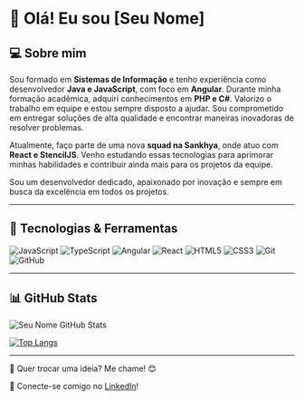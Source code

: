 # 👋 Olá! Eu sou [Seu Nome]

## 💻 Sobre mim
Sou formado em **Sistemas de Informação** e tenho experiência como desenvolvedor **Java e JavaScript**, com foco em **Angular**. Durante minha formação acadêmica, adquiri conhecimentos em **PHP e C#**. Valorizo o trabalho em equipe e estou sempre disposto a ajudar. Sou comprometido em entregar soluções de alta qualidade e encontrar maneiras inovadoras de resolver problemas.

Atualmente, faço parte de uma nova **squad na Sankhya**, onde atuo com **React e StencilJS**. Venho estudando essas tecnologias para aprimorar minhas habilidades e contribuir ainda mais para os projetos da equipe.

Sou um desenvolvedor dedicado, apaixonado por inovação e sempre em busca da excelência em todos os projetos.


---

## 🚀 Tecnologias & Ferramentas

![JavaScript](https://img.shields.io/badge/JavaScript-F7DF1E?style=flat&logo=javascript&logoColor=black)
![TypeScript](https://img.shields.io/badge/TypeScript-3178C6?style=flat&logo=typescript&logoColor=white)
![Angular](https://img.shields.io/badge/Angular-DD0031?style=flat&logo=angular&logoColor=white)
![React](https://img.shields.io/badge/React-20232A?style=flat&logo=react&logoColor=61DAFB)
![HTML5](https://img.shields.io/badge/HTML5-E34F26?style=flat&logo=html5&logoColor=white)
![CSS3](https://img.shields.io/badge/CSS3-1572B6?style=flat&logo=css3&logoColor=white)
![Git](https://img.shields.io/badge/Git-F05032?style=flat&logo=git&logoColor=white)
![GitHub](https://img.shields.io/badge/GitHub-181717?style=flat&logo=github&logoColor=white)

---

## 📊 GitHub Stats

![Seu Nome GitHub Stats](https://github-readme-stats.vercel.app/api?username=Gabriel-Teodoro&show_icons=true&theme=radical)

[![Top Langs](https://github-readme-stats.vercel.app/api/top-langs/?username=Gabriel-Teodoro&layout=compact&theme=radical)](https://github.com/anuraghazra/github-readme-stats)

---

💬 Quer trocar uma ideia? Me chame! 😊

📌 Conecte-se comigo no [LinkedIn](https://www.linkedin.com/in/gabriel-santos-programador/)!
